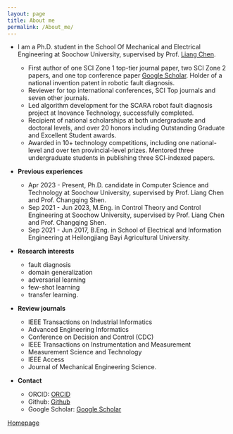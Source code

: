 ```yaml
---
layout: page
title: About me
permalink: /About_me/
---
```


- I am a Ph.D. student in the School Of Mechanical and Electrical Engineering at Soochow University, supervised by Prof. [Liang Chen](https://jdxy.suda.edu.cn/).
  - First author of one SCI Zone 1 top-tier journal paper, two SCI Zone 2 papers, and one top conference paper [Google Scholar](https://scholar.google.com/citations?user=Ag4Bcb6bUv4C). Holder of a national invention patent in robotic fault diagnosis.
  - Reviewer for top international conferences, SCI Top journals and seven other journals.
  - Led algorithm development for the SCARA robot fault diagnosis project at Inovance Technology, successfully completed.
  - Recipient of national scholarships at both undergraduate and doctoral levels, and over 20 honors including Outstanding Graduate and Excellent Student awards.
  - Awarded in 10+ technology competitions, including one national-level and over ten provincial-level prizes. Mentored three undergraduate students in publishing three SCI-indexed papers.
  
- **Previous experiences**
  - Apr 2023 - Present, Ph.D. candidate in Computer Science and Technology at Soochow University, supervised by Prof. Liang Chen and Prof. Changqing Shen.
  - Sep 2021 - Jun 2023, M.Eng. in Control Theory and Control Engineering at Soochow University, supervised by Prof. Liang Chen and Prof. Changqing Shen.
  - Sep 2021 - Jun 2017, B.Eng. in School of Electrical and Information Engineering at Heilongjiang Bayi Agricultural University.

- **Research interests**
  - fault diagnosis
  - domain generalization
  - adversarial learning
  - few-shot learning
  - transfer learning.
  
- **Review journals**
  - IEEE Transactions on Industrial Informatics
  - Advanced Engineering Informatics
  - Conference on Decision and Control (CDC)
  - IEEE Transactions on Instrumentation and Measurement
  - Measurement Science and Technology
  - IEEE Access
  - Journal of Mechanical Engineering Science.
- **Contact**
  - ORCID: [ORCID](https://orcid.org/my-orcid?orcid=0000-0001-8970-1345)
  - Github: [Github](https://github.com/qtchen730)
  - Google Scholar: [Google Scholar](https://scholar.google.com/citations?user=Ag4Bcb6bUv4C)


[Homepage](https://qtchen730.github.io/qtchen.github.io/)

